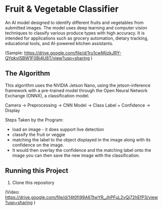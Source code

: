 # Fruit & Vegetable Classifier
An AI model designed to identify different fruits and vegetables from submitted images. The model uses deep learning and computer vision techniques to classify various produce types with high accuracy. It is intended for applications such as grocery automation, dietary tracking, educational tools, and AI-powered kitchen assistants.

(Sample: https://drive.google.com/file/d/1ru1cwMjjzkJRY-QYpkvISBW1F0Bi4U8T/view?usp=sharing )
## The Algorithm
This algorithm uses the NVIDIA Jetson Nano, using the jetson-inference framework with a pre-trained model through the Open Neural Network Exchange (ONNX), a classification model.

Camera → Preprocessing → CNN Model → Class Label + Confidence → Display

Steps Taken by the Program:
- load an image - it does support live detection
- classify the fruit or veggie
- matching the label to the object displayed in the image along with its confidence on the image.
- It would then overlay the confidence and the matching label onto the image
you can then save the new image with the classification.

## Running this Project
1. Clone this repository

(Video: https://drive.google.com/file/d/14t0fi99A6TtwYR_JhPFuL2vQj72hEfP3/view?usp=sharing )
